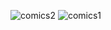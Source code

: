 ![comics2](https://user-images.githubusercontent.com/62527468/115149221-7d422900-a039-11eb-9801-f8f7b78d1ade.png)
![comics1](https://user-images.githubusercontent.com/62527468/115149225-7fa48300-a039-11eb-9a09-95107e6a6c11.png)

